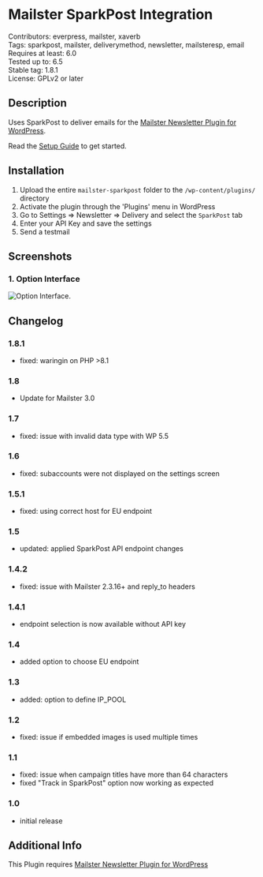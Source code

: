 # Mailster SparkPost Integration

Contributors: everpress, mailster, xaverb  
Tags: sparkpost, mailster, deliverymethod, newsletter, mailsteresp, email
Requires at least: 6.0  
Tested up to: 6.5  
Stable tag: 1.8.1  
License: GPLv2 or later

## Description

Uses SparkPost to deliver emails for the [Mailster Newsletter Plugin for WordPress](https://mailster.co/?utm_campaign=wporg&utm_source=wordpress.org&utm_medium=readme&utm_term=SparkPost).

Read the [Setup Guide](https://kb.mailster.co/send-your-newsletters-via-sparkpost/?utm_campaign=wporg&utm_source=SparkPost&utm_medium=readme) to get started.

## Installation

1. Upload the entire `mailster-sparkpost` folder to the `/wp-content/plugins/` directory
2. Activate the plugin through the 'Plugins' menu in WordPress
3. Go to Settings => Newsletter => Delivery and select the `SparkPost` tab
4. Enter your API Key and save the settings
5. Send a testmail

## Screenshots

### 1. Option Interface

![Option Interface.](https://ps.w.org/mailster-sparkpost/assets/screenshot-1.png)

## Changelog

### 1.8.1

- fixed: waringin on PHP >8.1

### 1.8

- Update for Mailster 3.0

### 1.7

- fixed: issue with invalid data type with WP 5.5

### 1.6

- fixed: subaccounts were not displayed on the settings screen

### 1.5.1

- fixed: using correct host for EU endpoint

### 1.5

- updated: applied SparkPost API endpoint changes

### 1.4.2

- fixed: issue with Mailster 2.3.16+ and reply_to headers

### 1.4.1

- endpoint selection is now available without API key

### 1.4

- added option to choose EU endpoint

### 1.3

- added: option to define IP_POOL

### 1.2

- fixed: issue if embedded images is used multiple times

### 1.1

- fixed: issue when campaign titles have more than 64 characters
- fixed "Track in SparkPost" option now working as expected

### 1.0

- initial release

## Additional Info

This Plugin requires [Mailster Newsletter Plugin for WordPress](https://mailster.co/?utm_campaign=wporg&utm_source=wordpress.org&utm_medium=readme&utm_term=SparkPost)
